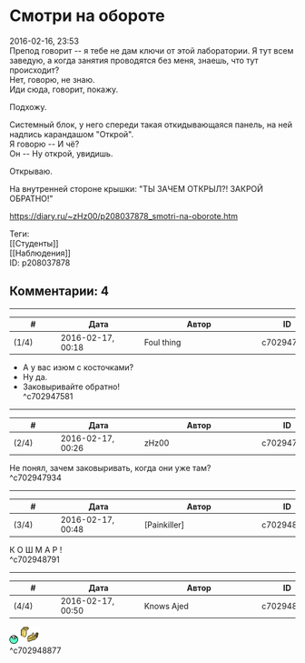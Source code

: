 Смотри на обороте
=================

  
2016-02-16, 23:53  
 Препод говорит -- я тебе не дам ключи от этой лаборатории. Я тут всем заведую, а когда занятия проводятся без меня, знаешь, что тут происходит?   
 Нет, говорю, не знаю.   
 Иди сюда, говорит, покажу.   
   
 Подхожу.   
   
 Системный блок, у него спереди такая откидывающаяся панель, на ней надпись карандашом "Открой".   
 Я говорю -- И чё?   
 Он -- Ну открой, увидишь.   
   
 Открываю.   
   
 На внутренней стороне крышки: "ТЫ ЗАЧЕМ ОТКРЫЛ?! ЗАКРОЙ ОБРАТНО!"   
  
<https://diary.ru/~zHz00/p208037878_smotri-na-oborote.htm>  
  
Теги:  
[[Студенты]]  
[[Наблюдения]]  
ID: p208037878  


Комментарии: 4
--------------

  


---



|         #         |              Дата              |                     Автор                     |           ID           |
| --- | --- | --- | --- |
| (1/4) | 2016-02-17, 00:18 | Foul thing | c702947581 |

  
 - А у вас изюм с косточками?   
 - Ну да.   
 - Заковыривайте обратно!   
 ^c702947581

---



|         #         |              Дата              |                     Автор                     |           ID           |
| --- | --- | --- | --- |
| (2/4) | 2016-02-17, 00:26 | zHz00 | c702947934 |

  
 Не понял, зачем заковыривать, когда они уже там?   
 ^c702947934

---



|         #         |              Дата              |                     Автор                     |           ID           |
| --- | --- | --- | --- |
| (3/4) | 2016-02-17, 00:48 | [Painkiller] | c702948791 |

  
 К О Ш М А Р !   
 ^c702948791

---



|         #         |              Дата              |                     Автор                     |           ID           |
| --- | --- | --- | --- |
| (4/4) | 2016-02-17, 00:50 | Knows Ajed | c702948877 |

  
 ![:lol:](pics/1135.gif) ![:hlop:](pics/1345.gif)   
 ^c702948877
